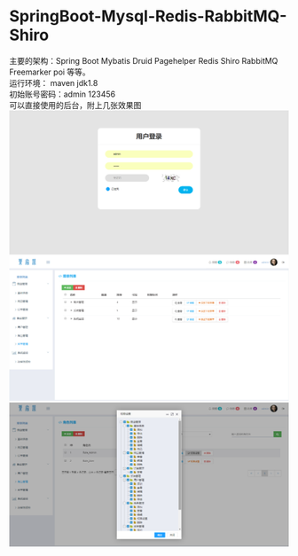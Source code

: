 # SpringBoot-Mysql-Redis-RabbitMQ-Shiro
主要的架构：Spring Boot  Mybatis Druid Pagehelper Redis Shiro RabbitMQ Freemarker poi 等等。</br>
运行环境： maven jdk1.8</br>
初始账号密码：admin 123456</br>
可以直接使用的后台，附上几张效果图
![image](img/1.png)
![image](img/2.png)
![image](img/3.png)
